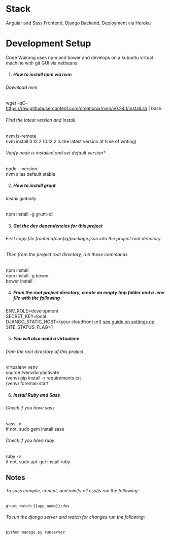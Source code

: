 # Stack
Angular and Sass Frontend, Django Backend, Deployment via Heroku

# Development Setup
Code Wukong uses npm and bower and develops on a kubuntu virtual machine with git GUI via netbeans

1. ##### *How to install npm via nvm*
  ###### Download nvm
  wget -qO- https://raw.githubusercontent.com/creationix/nvm/v0.24.1/install.sh | bash  
  ###### Find the latest version and install
  nvm ls-remote  
  nvm install 0.12.2 (0.12.2 is the latest version at time of writing)  
  ###### Verify node is installed and set default version*
  node --version  
  nvm alias default stable  

2. ##### *How to install grunt*
  ###### Install globally
  npm install -g grunt-cli

3. ##### *Get the dev dependencies for this project*
  ###### First copy file frontend/config/package.json into the project root directory
  ###### Then from the project root directory, run these commands
  npm install  
  npm install -g bower  
  bower install  

4. ##### *From the root project directory, create an empty tmp folder and a .env file with the following*
  ENV_ROLE=development  
  SECRET_KEY=local  
  DJANGO_STATIC_HOST={your cloudfront url} [see guide on settings up](https://whitenoise.readthedocs.org/en/latest/django.html#use-a-content-delivery-network-optional)  
  SITE_STATUS_FLAG=1  

5. ##### *You will also need a virtualenv*
  ###### from the root directory of this project
  virtualenv venv  
  source /venv/bin/activate  
  (venv) pip install -r requirements.txt  
  (venv) foreman start  

6. ##### *Install Ruby and Sass*
  ###### Check if you have sass
  sass -v  
  if not, sudo gem install sass  
  ###### Check if you have ruby
  ruby -v  
  if not, sudo apt-get install ruby

## Notes
###### To sass compile, concat, and minify all css/js run the following:   
    grunt watch:{{app_name}}:dev
###### To run the django server and watch for changes run the following:
    python manage.py runserver